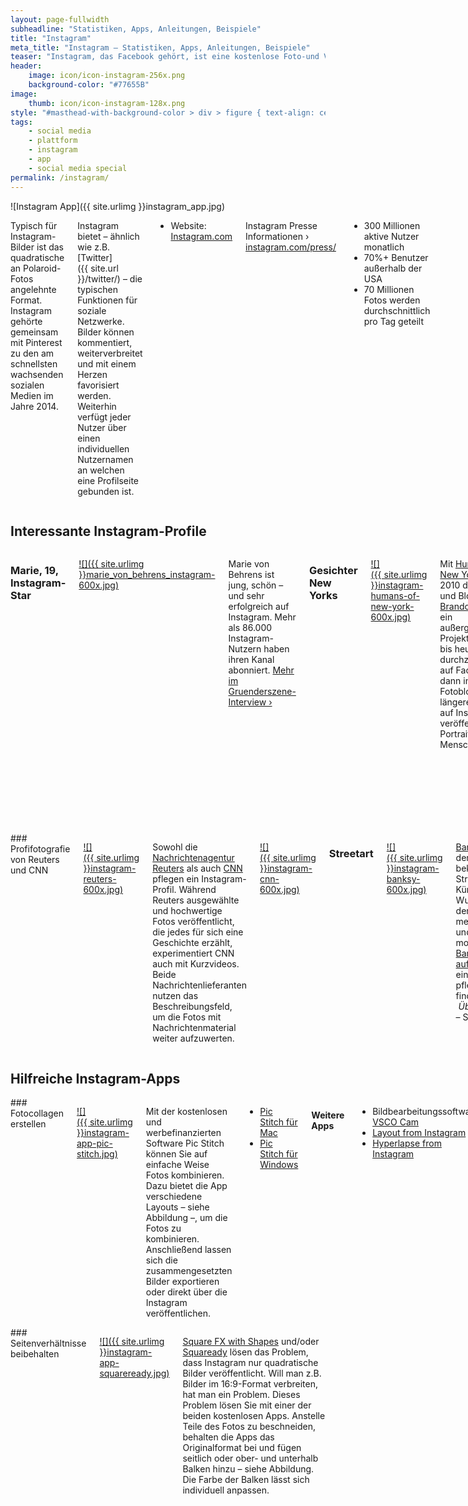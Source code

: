 ```yaml
---
layout: page-fullwidth
subheadline: "Statistiken, Apps, Anleitungen, Beispiele"
title: "Instagram"
meta_title: "Instagram – Statistiken, Apps, Anleitungen, Beispiele"
teaser: "Instagram, das Facebook gehört, ist eine kostenlose Foto-und Video-Sharing-App für Android-, iOS- und Windows-Phone-Mobilgeräte. Über Instagram können Nutzer Fotos und Videos erstellen und mit Filtern verfremden, um diese anschließend über das Instagram-Netzwerk zu verbreiten."
header:
    image: icon/icon-instagram-256x.png
    background-color: "#77655B"
image:
    thumb: icon/icon-instagram-128x.png
style: "#masthead-with-background-color > div > figure { text-align: center };"
tags:
    - social media
    - plattform
    - instagram
    - app
    - social media special
permalink: /instagram/
---
```

<div class="row">
<div class="medium-5 medium-push-7 columns" markdown="1">
![Instagram App]({{ site.urlimg }}instagram_app.jpg)
</div><!-- /.medium-5.columns -->
<div class="medium-7 medium-pull-5 columns" markdown="1">

Typisch für Instagram-Bilder ist das quadratische an Polaroid-Fotos angelehnte Format. Instagram gehörte gemeinsam mit Pinterest zu den am schnellsten wachsenden sozialen Medien im Jahre 2014.

Instagram bietet – ähnlich wie z.B. [Twitter]({{ site.url }}/twitter/) – die typischen Funktionen für soziale Netzwerke. Bilder können kommentiert, weiterverbreitet und mit einem Herzen favorisiert werden. Weiterhin verfügt jeder Nutzer über einen individuellen Nutzernamen an welchen eine Profilseite gebunden ist.

- Website: [Instagram.com](http://instagram.com)

Instagram Presse Informationen › [instagram.com/press/](https://instagram.com/press/)

- 300 Millionen aktive Nutzer monatlich
- 70%+ Benutzer außerhalb der USA
- 70 Millionen Fotos werden durchschnittlich pro Tag geteilt



</div><!-- /.medium-7.columns -->
</div><!-- /.row -->
<div class="row">
<div class="small-12 columns" markdown="1">
        
## Interessante Instagram-Profile


</div><!-- /.small-12.columns -->
</div><!-- /.row -->
<div class="row">
<div class="medium-6 columns" markdown="1">

### Marie, 19, Instagram-Star

[![]({{ site.urlimg }}marie_von_behrens_instagram-600x.jpg)][1]

Marie von Behrens ist jung, schön – und sehr erfolgreich auf Instagram. Mehr als 86.000 Instagram-Nutzern haben ihren Kanal abonniert. [Mehr im Gruenderszene-Interview ›][1]



### Gesichter New Yorks

[![]({{ site.urlimg }}instagram-humans-of-new-york-600x.jpg)][8]

Mit [Humans of New York][8] startete 2010 der Fotograf und Blogger [Brandon Stanton][9] ein außergewöhliches Projekt, dass er bis heute durchzieht. Zuerst auf Facebook, dann in einem Fotoblog und seit längerem auch auf Instagram , veröffentlicht er Portraits von Menschen.

Vor allem portraitiert er Menschen, die er in New York auf der Straße trifft. Neben dem Portrait stellt er den Fotografierten auch immer die gleichen Fragen. Auszüge der Antworten kombiniert er mit den Bildern, die dadurch noch persönlicher wirken und eine individuelle Geschichte erzählen.





</div><!-- /.medium-6.columns -->
<div class="medium-6 columns" markdown="1">
### Profifotografie von Reuters und CNN

[![]({{ site.urlimg }}instagram-reuters-600x.jpg)][6]

Sowohl die [Nachrichtenagentur Reuters][6] als auch [CNN][7] pflegen ein Instagram-Profil. Während Reuters ausgewählte und hochwertige Fotos veröffentlicht, die jedes für sich eine Geschichte erzählt, experimentiert CNN auch mit Kurzvideos. Beide Nachrichtenlieferanten nutzen das Beschreibungsfeld, um die Fotos mit Nachrichtenmaterial weiter aufzuwerten.

[![]({{ site.urlimg }}instagram-cnn-600x.jpg)][7]




### Streetart

[![]({{ site.urlimg }}instagram-banksy-600x.jpg)][10]

[Banksy][11] ist der weltweit bekannteste Streetart-Künstler. Kein Wunder, dass der medienaffine und politisch motivierte [Banksy auch auf Instagram][10] ein Profil pflegt. Dort finden Sie – *Überrachung* – Streetart.







</div><!-- /.medium-6.columns -->
</div><!-- /.row -->














<div class="row">
<div class="small-12 columns" markdown="1">
        
## Hilfreiche Instagram-Apps


</div><!-- /.small-12.columns -->
</div><!-- /.row -->
<div class="row">
<div class="medium-6 columns" markdown="1">
### Fotocollagen erstellen

[![]({{ site.urlimg }}instagram-app-pic-stitch.jpg)][3]

Mit der kostenlosen und werbefinanzierten Software Pic Stitch können Sie auf einfache Weise Fotos kombinieren. Dazu bietet die App verschiedene Layouts – siehe Abbildung –, um die Fotos zu kombinieren. Anschließend lassen sich die zusammengesetzten Bilder exportieren oder direkt über die Instagram veröffentlichen.

* [Pic Stitch für Mac][3]
* [Pic Stitch für Windows][4]


#### Weitere Apps

- Bildbearbeitungssoftware [VSCO Cam][12]
- [Layout from Instagram][14]
- [Hyperlapse from Instagram][15]

</div><!-- /.medium-6.columns -->
<div class="medium-6 columns" markdown="1">
### Seitenverhältnisse beibehalten

[![]({{ site.urlimg }}instagram-app-squareready.jpg)][5]

[Square FX with Shapes][13] und/oder [Squaready][5] lösen das Problem, dass Instagram nur quadratische Bilder veröffentlicht. Will man z.B. Bilder im 16:9-Format verbreiten, hat man ein Problem. Dieses Problem lösen Sie mit einer der beiden kostenlosen Apps. Anstelle Teile des Fotos zu beschneiden, behalten die Apps das Originalformat bei und fügen seitlich oder ober- und unterhalb  Balken hinzu – siehe Abbildung. Die Farbe der Balken lässt sich individuell anpassen.




</div><!-- /.medium-6.columns -->
</div><!-- /.row -->




 [1]: http://www.gruenderszene.de/allgemein/marie-von-behrens-instagram-interview
 [2]: https://instagram.com/mvb412/
 [3]: https://itunes.apple.com/de/app/pic-stitch-nr.-1-im-fotocollage/id454768104?mt=8
 [4]: http://apps.microsoft.com/windows/de-de/app/pic-stitch/1a0073ed-665f-47d6-981c-e8836a630251
 [5]: https://itunes.apple.com/de/app/squaready-smart-layouter-for/id440279995?mt=8
 [6]: https://instagram.com/reuters/
 [7]: https://instagram.com/cnn/
 [8]: https://instagram.com/humansofny
 [9]: http://en.wikipedia.org/wiki/Brandon_Stanton
 [10]: https://instagram.com/banksy.co.uk
 [11]: http://banksy.co.uk
 [12]: http://vsco.co/vscocam
 [13]: https://itunes.apple.com/us/app/square-fx-shapes-resize-fit/id620268869?mt=8
 [14]: https://itunes.apple.com/us/app/layout-from-instagram/id967351793?mt=8
 [15]: https://itunes.apple.com/app/id740146917
 [16]: #
 [17]: #
 [18]: #
 [19]: #
 [20]: #